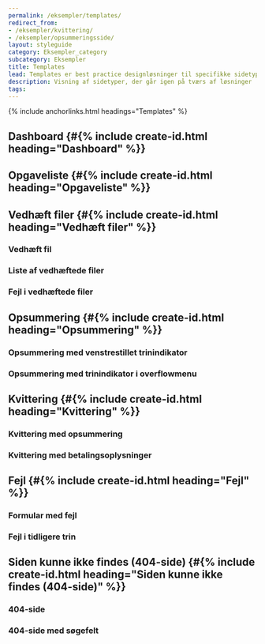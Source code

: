 ```yaml
---
permalink: /eksempler/templates/
redirect_from:
- /eksempler/kvittering/
- /eksempler/opsummeringsside/
layout: styleguide
category: Eksempler_category
subcategory: Eksempler
title: Templates
lead: Templates er best practice designløsninger til specifikke sidetyper.
description: Visning af sidetyper, der går igen på tværs af løsninger
tags:
---
```


{% include anchorlinks.html headings="Templates" %}

## Dashboard {#{% include create-id.html heading="Dashboard" %}}

<div class="row screenshot-gallery d-none">
  <div class="col-12 col-sm-6 col-md-4 mb-6">
    <a href="/pages/eksempler/dashboard/dashboard-1/?r=/eksempler/templates/%23dashboard" title="Eksempelside: Dashboard" class="screenshot d-block" data-folder="dashboard" data-image="dashboard-1"></a>
  </div>
</div>

## Opgaveliste {#{% include create-id.html heading="Opgaveliste" %}}

<div class="row screenshot-gallery d-none">
  <div class="col-12 col-sm-6 col-md-4 mb-6">
    <a href="/pages/eksempler/opgaveliste/?r=/eksempler/templates/%23opgaveliste" title="Eksempelside: Opgaveliste" class="screenshot d-block" data-folder="opgaveliste" data-image="opgaveliste"></a>
  </div>
</div>

## Vedhæft filer {#{% include create-id.html heading="Vedhæft filer" %}}

<div class="row screenshot-gallery d-none">
  <div class="col-12 col-sm-6 col-md-4 mb-6">
  <h3 class="h4">Vedhæft fil</h3>
    <a href="/pages/eksempler/vedhaeft-fil/fil-1/?r=/eksempler/templates/%23vedhaeft-filer" title="Eksempelside: Vedhæft fil" class="screenshot d-block" data-folder="vedhaeft-fil" data-image="fil-1"></a>
  </div>
  <div class="col-12 col-sm-6 col-md-4 mb-6">
    <h3 class="h4">Liste af vedhæftede filer</h3>
    <a href="/pages/eksempler/vedhaeft-fil/fil-2/?r=/eksempler/templates/%23vedhaeft-filer" title="Eksempelside: Liste af vedhæftede filer" class="screenshot d-block" data-folder="vedhaeft-fil" data-image="fil-2"></a>
  </div>
  <div class="col-12 col-sm-6 col-md-4 mb-6">
    <h3 class="h4">Fejl i vedhæftede filer</h3>
    <a href="/pages/eksempler/vedhaeft-fil/fil-3/?r=/eksempler/templates/%23vedhaeft-filer" title="Eksempelside: Fejl i vedhæftede filer" class="screenshot d-block" data-folder="vedhaeft-fil" data-image="fil-3"></a>
  </div>
</div>

## Opsummering {#{% include create-id.html heading="Opsummering" %}}

<div class="row screenshot-gallery d-none">
  <div class="col-12 col-sm-6 col-md-4 mb-6">
    <h3 class="h4">Opsummering med venstrestillet trinindikator</h3>
    <a href="/pages/eksempler/opsummering/opsummering-1/?r=/eksempler/templates/%23opsummering" title="Eksempelside: Opsummering med venstrestillet trinindikator" class="screenshot d-block" data-folder="opsummering" data-image="opsummering-1"></a>
  </div>
  <div class="col-12 col-sm-6 col-md-4 mb-6">
    <h3 class="h4">Opsummering med trinindikator i overflowmenu</h3>
    <a href="/pages/eksempler/opsummering/opsummering-2/?r=/eksempler/templates/%23opsummering" title="Eksempelside: Opsummering med trinindikator i overflowmenu" class="screenshot d-block" data-folder="opsummering" data-image="opsummering-2"></a>
  </div>
</div>

## Kvittering {#{% include create-id.html heading="Kvittering" %}}

<div class="row screenshot-gallery d-none">
  <div class="col-12 col-sm-6 col-md-4 mb-6">
    <h3 class="h4">Kvittering med opsummering</h3>
    <a href="/pages/eksempler/kvittering/kvittering-1/?r=/eksempler/templates/%23kvittering" title="Eksempelside: Kvittering med opsummering" class="screenshot d-block" data-folder="kvittering" data-image="kvittering-1"></a>
  </div>
  <div class="col-12 col-sm-6 col-md-4 mb-6">
    <h3 class="h4">Kvittering med betalingsoplysninger</h3>
    <a href="/pages/eksempler/kvittering/kvittering-2/?r=/eksempler/templates/%23kvittering" title="Eksempelside: Kvittering med betalingsoplysninger" class="screenshot d-block" data-folder="kvittering" data-image="kvittering-2"></a>
  </div>
</div>

## Fejl {#{% include create-id.html heading="Fejl" %}}

<div class="row screenshot-gallery d-none">
  <div class="col-12 col-sm-6 col-md-4 mb-6">
    <h3 class="h4">Formular med fejl</h3>
    <a href="/pages/eksempler/formular-med-fejl/formular-med-fejl-1/?r=/eksempler/templates/%23fejl" title="Eksempelside: Formular med fejl" class="screenshot d-block" data-folder="formular-med-fejl" data-image="formular-med-fejl-1"></a>
  </div>
  <div class="col-12 col-sm-6 col-md-4 mb-6">
    <h3 class="h4">Fejl i tidligere trin</h3>
    <a href="/pages/eksempler/trinindikator-med-fejl/trinindikator-med-fejl-1/?r=/eksempler/templates/%23fejl" title="Eksempelside: Fejl i tidligere trin" class="screenshot d-block" data-folder="trinindikator-med-fejl" data-image="trinindikator-med-fejl-1"></a>
  </div>
</div>

## Siden kunne ikke findes (404-side) {#{% include create-id.html heading="Siden kunne ikke findes (404-side)" %}}

<div class="row screenshot-gallery d-none">
  <div class="col-12 col-sm-6 col-md-4 mb-6">
    <h3 class="h4">404-side</h3>
    <a href="/pages/eksempler/siden-kunne-ikke-findes-1/?r=/eksempler/templates/%23siden-kunne-ikke-findes" title="Eksempelside: 404-side" class="screenshot d-block" data-folder="siden-kunne-ikke-findes" data-image="siden-kunne-ikke-findes-1"></a>
  </div>
  <div class="col-12 col-sm-6 col-md-4 mb-6">
    <h3 class="h4">404-side med søgefelt</h3>
    <a href="/pages/eksempler/siden-kunne-ikke-findes-2/?r=/eksempler/templates/%23siden-kunne-ikke-findes" title="Eksempelside: 404-side med søgefelt" class="screenshot d-block" data-folder="siden-kunne-ikke-findes" data-image="siden-kunne-ikke-findes-2"></a>
  </div>
</div>